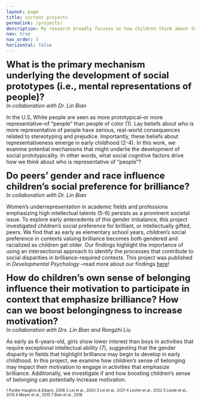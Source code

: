 ```yaml
---
layout: page
title: current projects
permalink: /projects/
description: My research broadly focuses on how children think about their social world, with an emphasis on how they think about intersecting social categories (e.g. race x gender) in contexts relating to social inequality. By embracing complexity and tackling challenging questions, my research allows for a more accurate representation of the lived experiences of individuals situated at the intersection of multiple social identities as well as paints a more complete picture of social cognitive processes and their outcomes.
nav: true
nav_order: 3
horizontal: false
---
```

<font size="5"> <b> What is the primary mechanism underlying the development of social prototypes (i.e., mental representations of people)? </b></font><br>
 <em>In collaboration with Dr. Lin Bian </em>

In the U.S, White people are seen as more prototypical–or more representative–of “people” than people of color (1). Lay beliefs about who is more representative of people have serious, real-world consequences related to stereotyping and prejudice. Importantly, these beliefs about representativeness emerge in early childhood (2-4). In this work, we examine potential mechanisms that might underlie the development of social prototypicality. In other words, what social cognitive factors drive how we think about who is representative of “people”? 


<font size="5"> <b> Do peers’ gender and race influence children’s social preference for brilliance? </b> </font><br> 
 <em>In collaboration with Dr. Lin Bian </em>

Women’s underrepresentation in academic fields and professions emphasizing high intellectual talents (5-6) persists as a prominent societal issue. To explore early antecedents of this gender imbalance, this project investigated children’s social preference for brilliant, or intellectually gifted, peers. We find that as early as elementary school years, children’s social preference in contexts valuing brilliance becomes both gendered and racialized as children get older. Our findings highlight the importance of using an intersectional approach to identify the processes that contribute to social disparities in brilliance-required contexts. This project was published in <em> Developmental Psychology </em>–read more about our findings [here](https://pubmed.ncbi.nlm.nih.gov/39172420/)!


<font size="5">  <b>   How do children’s own sense of belonging influence their motivation to participate in context that emphasize brilliance? How can we boost belongingness to increase motivation?</b> </font><br> 
<em>In collaboration with Drs. Lin Bian and Rongzhi Liu </em>

As early as 6-years-old, girls show lower interest than boys in activities that require exceptional intellectual ability (7), suggesting that the gender disparity in fields that highlight brilliance may begin to develop in early childhood.  In this project, we examine how children’s sense of belonging may impact their motivation to engage in activities that emphasize brilliance. Additionally, we investigate if and how boosting children’s sense of belonging can potentially increase motivation. 


<font size="1">  
1 Purdie-Vaughns & Eibach, 2008
2 Lei et al., 2020
3 Lei et al., 2021
4 Leshin et al., 2022
5 Leslie et al., 2015
6 Meyer et al., 2015
7 Bian et al., 2018
 </font>
